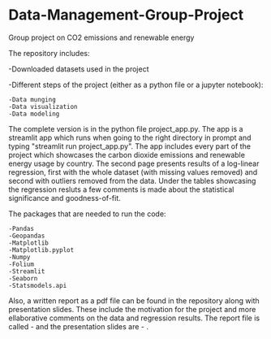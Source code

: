 # Data-Management-Group-Project
Group project on CO2 emissions and renewable energy

The repository includes:

  -Downloaded datasets used in the project
  
  -Different steps of the project (either as a python file or a jupyter notebook):
  
    -Data munging
    -Data visualization
    -Data modeling
    
The complete version is in the python file project_app.py. The app is a streamlit app which runs when going to the right directory in prompt and typing
"streamlit run project_app.py". The app includes every part of the project which showcases the carbon dioxide emissions and renewable energy usage by country.
The second page presents results of a log-linear regression, first with the whole dataset (with missing values removed) and second with outliers removed from the
data. Under the tables showcasing the regression resluts a few comments is made about the statistical significance and goodness-of-fit.

The packages that are needed to run the code:

    -Pandas
    -Geopandas
    -Matplotlib
    -Matplotlib.pyplot
    -Numpy
    -Folium
    -Streamlit
    -Seaborn
    -Statsmodels.api

Also, a written report as a pdf file can be found in the repository along with presentation slides. These include the motivation for the project and more ellaborative comments on the data and regression results. The report file is called - and the presentation slides are - .
